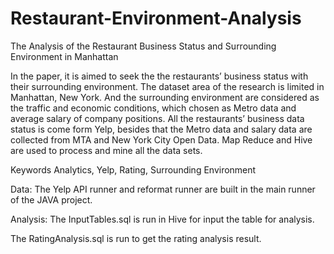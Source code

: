# Restaurant-Environment-Analysis

The Analysis of the Restaurant Business Status and Surrounding Environment in Manhattan

In the paper, it is aimed to seek the the restaurants’ business status with their surrounding environment. The dataset area of the research is limited in Manhattan, New York. And the surrounding environment are considered as the traffic and economic conditions, which chosen as Metro data and average salary of company positions. All the restaurants’ business data status is come form Yelp, besides that the Metro data and salary data are collected from MTA and New York City Open Data. Map Reduce and Hive are used to process and mine all the data sets. 

Keywords
Analytics, Yelp, Rating, Surrounding Environment

Data:
The Yelp API runner and reformat runner are built in the main runner of the JAVA project.

Analysis:
The InputTables.sql is run in Hive for input the table for analysis.

The RatingAnalysis.sql is run to get the rating analysis result.